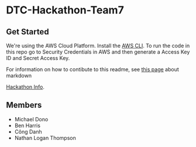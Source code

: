 # DTC-Hackathon-Team7

## Get Started

We're using the AWS Cloud Platform. Install the [AWS CLI](https://aws.amazon.com/cli/). To run the code in this repo go to Security Credentials in AWS and then generate a Access Key ID and Secret Access Key.

For information on how to contibute to this readme, see [this page](https://www.markdownguide.org/basic-syntax/) about markdown

[Hackathon Info](https://github.com/ckinson/Autism-Project/blob/master/Hackathon_Autism_Project.md).

## Members

* Michael Dono
* Ben Harris
* Công Danh
* Nathan Logan Thompson
